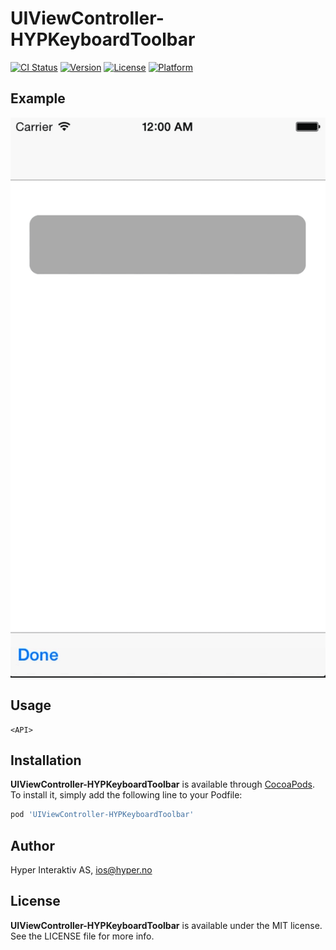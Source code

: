 # UIViewController-HYPKeyboardToolbar

[![CI Status](http://img.shields.io/travis/hyperoslo/UIViewController-HYPKeyboardToolbar.svg?style=flat)](https://travis-ci.org/hyperoslo/UIViewController-HYPKeyboardToolbar)
[![Version](https://img.shields.io/cocoapods/v/UIViewController-HYPKeyboardToolbar.svg?style=flat)](http://cocoadocs.org/docsets/UIViewController-HYPKeyboardToolbar)
[![License](https://img.shields.io/cocoapods/l/UIViewController-HYPKeyboardToolbar.svg?style=flat)](http://cocoadocs.org/docsets/UIViewController-HYPKeyboardToolbar)
[![Platform](https://img.shields.io/cocoapods/p/UIViewController-HYPKeyboardToolbar.svg?style=flat)](http://cocoadocs.org/docsets/UIViewController-HYPKeyboardToolbar)

## Example

![Example](https://raw.githubusercontent.com/hyperoslo/UIViewController-HYPKeyboardToolbar/master/Images/keyboard.gif)

## Usage

```objc
<API>
```

## Installation

**UIViewController-HYPKeyboardToolbar** is available through [CocoaPods](http://cocoapods.org). To install
it, simply add the following line to your Podfile:

```ruby
pod 'UIViewController-HYPKeyboardToolbar'
```

## Author

Hyper Interaktiv AS, ios@hyper.no

## License

**UIViewController-HYPKeyboardToolbar** is available under the MIT license. See the LICENSE file for more info.
